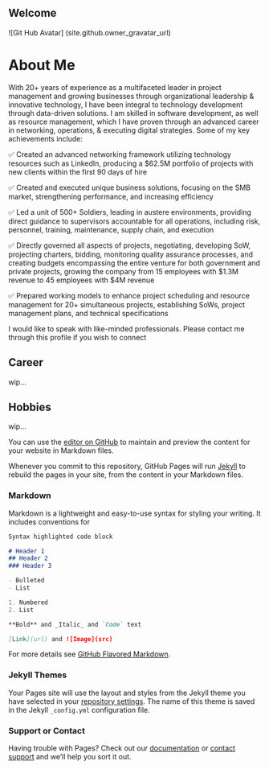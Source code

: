 ## Welcome

![Git Hub Avatar] (site.github.owner_gravatar_url)

# About Me

With 20+ years of experience as a multifaceted leader in project management and growing businesses through organizational leadership & innovative technology, I have been integral to technology development through data-driven solutions. I am skilled in software development, as well as resource management, which I have proven through an advanced career in networking, operations, & executing digital strategies.
Some of my key achievements include:

✅ Created an advanced networking framework utilizing technology resources such as LinkedIn, producing a $62.5M portfolio of projects with new clients within the first 90 days of hire

✅ Created and executed unique business solutions, focusing on the SMB market, strengthening performance, and increasing efficiency

✅ Led a unit of 500+ Soldiers, leading in austere environments, providing direct guidance to supervisors accountable for all operations, including risk, personnel, training, maintenance, supply chain, and execution

✅ Directly governed all aspects of projects, negotiating, developing SoW, projecting charters, bidding, monitoring quality assurance processes, and creating budgets encompassing the entire venture for both government and private projects, growing the company from 15 employees with $1.3M revenue to 45 employees with $4M revenue

✅ Prepared working models to enhance project scheduling and resource management for 20+ simultaneous projects, establishing SoWs, project management plans, and technical specifications

I would like to speak with like-minded professionals. Please contact me through this profile if you wish to connect

## Career

wip...

## Hobbies

wip...







 You can use the [editor on GitHub](https://github.com/erichmccartney/erichmccartney/edit/gh-pages/index.md) to maintain and preview the content for your website in Markdown files.

Whenever you commit to this repository, GitHub Pages will run [Jekyll](https://jekyllrb.com/) to rebuild the pages in your site, from the content in your Markdown files.

### Markdown

Markdown is a lightweight and easy-to-use syntax for styling your writing. It includes conventions for

```markdown
Syntax highlighted code block

# Header 1
## Header 2
### Header 3

- Bulleted
- List

1. Numbered
2. List

**Bold** and _Italic_ and `Code` text

[Link](url) and ![Image](src)
```

For more details see [GitHub Flavored Markdown](https://guides.github.com/features/mastering-markdown/).

### Jekyll Themes

Your Pages site will use the layout and styles from the Jekyll theme you have selected in your [repository settings](https://github.com/erichmccartney/erichmccartney/settings/pages). The name of this theme is saved in the Jekyll `_config.yml` configuration file.

### Support or Contact

Having trouble with Pages? Check out our [documentation](https://docs.github.com/categories/github-pages-basics/) or [contact support](https://support.github.com/contact) and we’ll help you sort it out.
